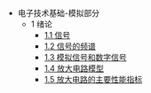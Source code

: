 <!-- docs/analog_ET/_sidebar.md -->

* 电子技术基础-模拟部分
    * 1 绪论
        * [1.1 信号](analog_ET/introduction/signal_1.md)
        * [1.2 信号的频谱](analog_ET/introduction/fequespu_signal_2.md)
        * [1.3 模拟信号和数字信号](analog_ET/introduction/mo_and_shu_3.md)
        * [1.4 放大电路模型](analog_ET/introduction/bigger_4.md)
        * [1.5 放大电路的主要性能指标](analog_ET/introduction/xingneng_5.md)
